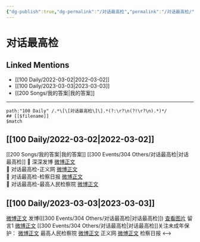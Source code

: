 ```yaml
---
{"dg-publish":true,"dg-permalink":"/对话最高检","permalink":"/对话最高检/","created":"2023-03-04T11:55:38.302+08:00","updated":"2023-04-10T17:04:22.474+08:00"}
---
```


# 对话最高检

## Linked Mentions
- [[100 Daily/2022-03-02\|2022-03-02]]
- [[100 Daily/2023-03-03\|2023-03-03]]
- [[200 Songs/我的答案\|我的答案]]


---

```expander
path:"100 Daily" /.*\[\[对话最高检\]\].*(?:\r?\n(?!\r?\n).*)*/
## [[$filename]]
$match
```
## [[100 Daily/2022-03-02\|2022-03-02]]
[[200 Songs/我的答案\|我的答案]]   [[300 Events/304 Others/对话最高检\|对话最高检]]
💫 深深发博 [微博正文](https://m.weibo.cn/6466290670/4742642443490121)  
💫 对话最高检-正义网 [微博正文](https://m.weibo.cn/6466290670/4742650152355288)  
💫 对话最高检-检察日报 [微博正文](https://m.weibo.cn/6466290670/4742649343377583)  
💫 对话最高检-最高人民检察院 [微博正文](https://m.weibo.cn/6466290670/4742643432822256)
## [[100 Daily/2023-03-03\|2023-03-03]]
[微博正文](https://weibo.com/1736988591/4875176208500139) 发博([[300 Events/304 Others/对话最高检\|对话最高检]])
[查看图片](https://wx4.sinaimg.cn/large/0088n2Pggy1hbn29cp1j9j30yi078t93.jpg) 留言1 [微博正文](https://weibo.com/1736988591/4874783517050222)
[[300 Events/304 Others/对话最高检\|对话最高检]]关注未成年保护：
[微博正文](https://m.weibo.cn/5053469079/4875183170523296) 最高人民检察院
[微博正文](https://weibo.com/1896650227/4875225886622504) 正义网
[微博正文](https://weibo.com/3183107112/4875226116523372) 检察日报
<-->